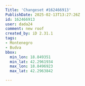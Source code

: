```yaml
---
Title: 'Changeset #162466913'
PublishDate: 2025-02-13T13:27:26Z
id: 162466913
user: dada24
comment: new roof
created_by: iD 2.31.1
tags:
- Montenegro
- Budva
bbox:
  min_lon: 18.849351
  min_lat: 42.2961934
  max_lon: 18.8496923
  max_lat: 42.2963842

---
```

